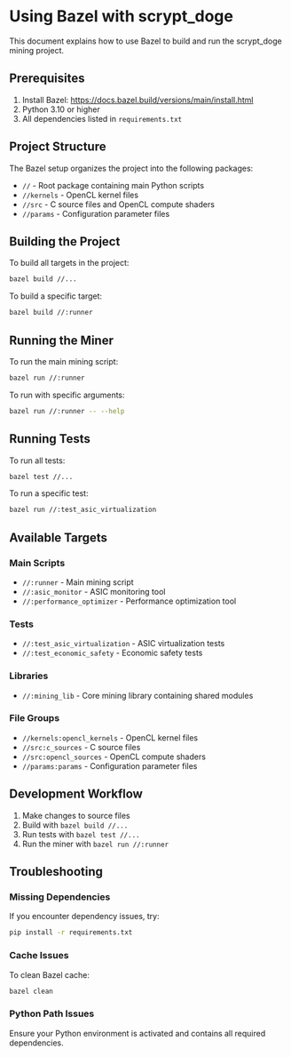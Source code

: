 # Using Bazel with scrypt_doge

This document explains how to use Bazel to build and run the scrypt_doge mining project.

## Prerequisites

1. Install Bazel: https://docs.bazel.build/versions/main/install.html
2. Python 3.10 or higher
3. All dependencies listed in `requirements.txt`

## Project Structure

The Bazel setup organizes the project into the following packages:
- `//` - Root package containing main Python scripts
- `//kernels` - OpenCL kernel files
- `//src` - C source files and OpenCL compute shaders
- `//params` - Configuration parameter files

## Building the Project

To build all targets in the project:

```bash
bazel build //...
```

To build a specific target:

```bash
bazel build //:runner
```

## Running the Miner

To run the main mining script:

```bash
bazel run //:runner
```

To run with specific arguments:

```bash
bazel run //:runner -- --help
```

## Running Tests

To run all tests:

```bash
bazel test //...
```

To run a specific test:

```bash
bazel run //:test_asic_virtualization
```

## Available Targets

### Main Scripts
- `//:runner` - Main mining script
- `//:asic_monitor` - ASIC monitoring tool
- `//:performance_optimizer` - Performance optimization tool

### Tests
- `//:test_asic_virtualization` - ASIC virtualization tests
- `//:test_economic_safety` - Economic safety tests

### Libraries
- `//:mining_lib` - Core mining library containing shared modules

### File Groups
- `//kernels:opencl_kernels` - OpenCL kernel files
- `//src:c_sources` - C source files
- `//src:opencl_sources` - OpenCL compute shaders
- `//params:params` - Configuration parameter files

## Development Workflow

1. Make changes to source files
2. Build with `bazel build //...`
3. Run tests with `bazel test //...`
4. Run the miner with `bazel run //:runner`

## Troubleshooting

### Missing Dependencies
If you encounter dependency issues, try:

```bash
pip install -r requirements.txt
```

### Cache Issues
To clean Bazel cache:

```bash
bazel clean
```

### Python Path Issues
Ensure your Python environment is activated and contains all required dependencies.
